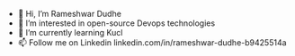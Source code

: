 - 👋 Hi, I’m Rameshwar Dudhe
- 👀 I’m interested in open-source Devops technologies
- 🌱 I’m currently learning Kucl
- 📫 Follow me on Linkedin linkedin.com/in/rameshwar-dudhe-b9425514a

<!---
rndudhe1808/rndudhe1808 is a ✨ special ✨ repository because its `README.md` (this file) appears on your GitHub profile.
You can click the Preview link to take a look at your changes.
--->
